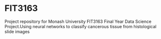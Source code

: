# FIT3163
Project repository for Monash University FIT3163 Final Year Data Science Project.Using neural networks to classify cancerous tissue from histological slide images